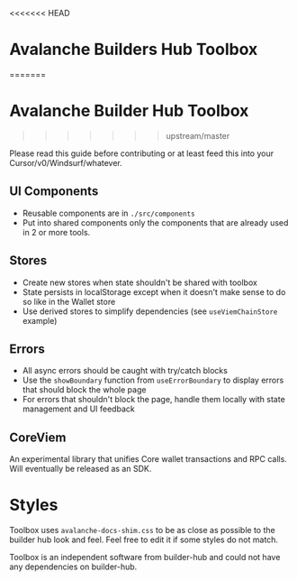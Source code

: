 <<<<<<< HEAD
# Avalanche Builders Hub Toolbox
=======
# Avalanche Builder Hub Toolbox
>>>>>>> upstream/master

Please read this guide before contributing or at least feed this into your Cursor/v0/Windsurf/whatever. 

## UI Components
- Reusable components are in `./src/components`
- Put into shared components only the components that are already used in 2 or more tools.

## Stores
- Create new stores when state shouldn't be shared with toolbox
- State persists in localStorage except when it doesn't make sense to do so like in the Wallet store
- Use derived stores to simplify dependencies (see `useViemChainStore` example)

## Errors
- All async errors should be caught with try/catch blocks
- Use the `showBoundary` function from `useErrorBoundary` to display errors that should block the whole page
- For errors that shouldn't block the page, handle them locally with state management and UI feedback

## CoreViem
An experimental library that unifies Core wallet transactions and RPC calls. Will eventually be released as an SDK.

# Styles
Toolbox uses `avalanche-docs-shim.css` to be as close as possible to the builder hub look and feel. Feel free to edit it if some styles do not match.

Toolbox is an independent software from builder-hub and could not have any dependencies on builder-hub.

